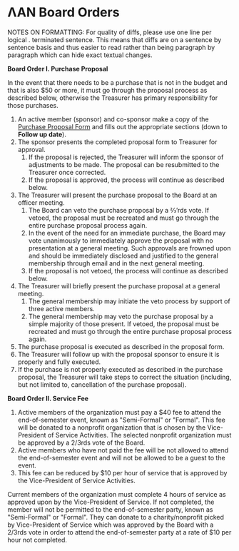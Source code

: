 # ΛΑΝ Board Orders

NOTES ON FORMATTING:
For quality of diffs, please use one line per logical . terminated sentence.
This means that diffs are on a sentence by sentence basis and thus easier to read rather than being paragraph by paragraph which can hide exact textual changes.

**Board Order I. Purchase Proposal**

In the event that there needs to be a purchase that is not in the budget and that is also $50 or more, it must go through the proposal process as described below, otherwise the Treasurer has primary responsibility for those purchases.

1. An active member (sponsor) and co-sponsor make a copy of the [Purchase Proposal Form](./purchase_proposal_form.md) and fills out the appropriate sections (down to **Follow up date**).
2. The sponsor presents the completed proposal form to Treasurer for approval.
    1. If the proposal is rejected, the Treasurer will inform the sponsor of adjustments to be made. The proposal can be resubmitted to the Treasurer once corrected.
    2. If the proposal is approved, the process will continue as described below.
3. The Treasurer will present the purchase proposal to the Board at an officer meeting.
    1. The Board can veto the purchase proposal by a ⅔’rds vote. If vetoed, the proposal must be recreated and must go through the entire purchase proposal process again.
    2. In the event of the need for an immediate purchase, the Board may vote unanimously to immediately approve the proposal with no presentation at a general meeting. 
       Such approvals are frowned upon and should be immediately disclosed and justified to the general membership through email and in the next general meeting.
    3. If the proposal is not vetoed, the process will continue as described below.
4. The Treasurer will briefly present the purchase proposal at a general meeting.
    1. The general membership may initiate the veto process by support of three active members.
    2. The general membership may veto the purchase proposal by a simple majority of those present. 
       If vetoed, the proposal must be recreated and must go through the entire purchase proposal process again.
5. The purchase proposal is executed as described in the proposal form.
6. The Treasurer will follow up with the proposal sponsor to ensure it is properly and fully executed.
7. If the purchase is not properly executed as described in the purchase proposal, the Treasurer will take steps to correct the situation (including, but not limited to, cancellation of the purchase proposal).

**Board Order II. Service Fee**

1. Active members of the organization must pay a $40 fee to attend the end-of-semester event, known as "Semi-Formal" or "Formal".
    This fee will be donated to a nonprofit organization that is chosen by the Vice-President of Service Activities.
    The selected nonprofit organization must be approved by a 2/3rds vote of the Board.
2. Active members who have not paid the fee will be not allowed to attend the end-of-semester event and will not be allowed to be a guest to the event.
3. This fee can be reduced by $10 per hour of service that is approved by the Vice-President of Service Activities.

Current members of the organization must complete 4 hours of service as approved upon by the Vice-President of Service.
If not completed, the member will not be permitted to the end-of-semester party, known as "Semi-Formal" or "Formal".
They can donate to a charity/nonprofit picked by Vice-President of Service which was approved by the Board with a 2/3rds vote in order to attend the end-of-semester party at a rate of $10 per hour not completed.

